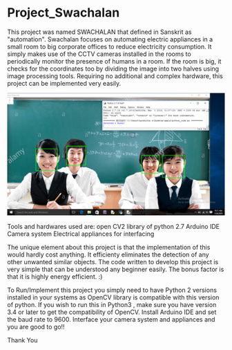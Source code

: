 # Project_Swachalan
This project was named SWACHALAN that defined in Sanskrit as "automation".
Swachalan focuses on automating electric appliances in a small room to big corporate offices to reduce electricity consumption. It simply makes use of the CCTV cameras installed in the rooms to periodically monitor the presence of humans in a room. If the room is big, it checks for the coordinates too by dividing the image into two halves using image processing tools. Requiring no additional and complex hardware, this project can be implemented very easily.

![](images/Screenshot%20(144).png)

Tools and hardwares used are:
open CV2 library of python 2.7
Arduino IDE
Camera system
Electrical appliances for interfacing

The unique element about this project is that the implementation of this would hardly cost anything. It efficienty eliminates the detection of any other unwanted similar objects. The code written to develop this project is very simple that can be understood any beginner easily. The bonus factor is that it is highly energy efficient. :)

To Run/Implement this project you simply need to have Python 2 versions installed in your systems as OpenCV library is compatible with this version of python. If you wish to run this in Python3 , make sure you have version 3.4 or later to get the compatibility of OpenCV. Install Arduino IDE and set the baud rate to 9600. Interface your camera system and appliances and you are good to go!!

Thank You






